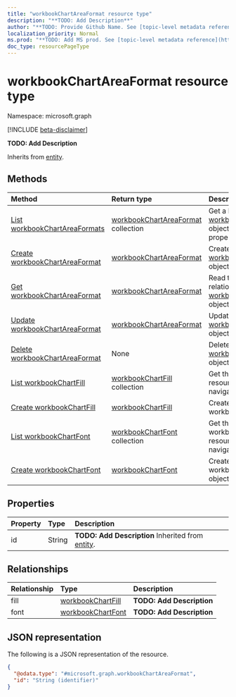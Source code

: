 ```yaml
---
title: "workbookChartAreaFormat resource type"
description: "**TODO: Add Description**"
author: "**TODO: Provide Github Name. See [topic-level metadata reference](https://msgo.azurewebsites.net/add/document/guidelines/metadata.html#topic-level-metadata)**"
localization_priority: Normal
ms.prod: "**TODO: Add MS prod. See [topic-level metadata reference](https://msgo.azurewebsites.net/add/document/guidelines/metadata.html#topic-level-metadata)**"
doc_type: resourcePageType
---
```


# workbookChartAreaFormat resource type

Namespace: microsoft.graph

[!INCLUDE [beta-disclaimer](../../includes/beta-disclaimer.md)]

**TODO: Add Description**


Inherits from [entity](../resources/entity.md).

## Methods
|Method|Return type|Description|
|:---|:---|:---|
|[List workbookChartAreaFormats](../api/workbookchartareaformat-list.md)|[workbookChartAreaFormat](../resources/workbookchartareaformat.md) collection|Get a list of the [workbookChartAreaFormat](../resources/workbookchartareaformat.md) objects and their properties.|
|[Create workbookChartAreaFormat](../api/workbookchartareaformat-create.md)|[workbookChartAreaFormat](../resources/workbookchartareaformat.md)|Create a new [workbookChartAreaFormat](../resources/workbookchartareaformat.md) object.|
|[Get workbookChartAreaFormat](../api/workbookchartareaformat-get.md)|[workbookChartAreaFormat](../resources/workbookchartareaformat.md)|Read the properties and relationships of a [workbookChartAreaFormat](../resources/workbookchartareaformat.md) object.|
|[Update workbookChartAreaFormat](../api/workbookchartareaformat-update.md)|[workbookChartAreaFormat](../resources/workbookchartareaformat.md)|Update the properties of a [workbookChartAreaFormat](../resources/workbookchartareaformat.md) object.|
|[Delete workbookChartAreaFormat](../api/workbookchartareaformat-delete.md)|None|Deletes a [workbookChartAreaFormat](../resources/workbookchartareaformat.md) object.|
|[List workbookChartFill](../api/workbookchartareaformat-list-fill.md)|[workbookChartFill](../resources/workbookchartfill.md) collection|Get the workbookChartFill resources from the fill navigation property.|
|[Create workbookChartFill](../api/workbookchartareaformat-post-fill.md)|[workbookChartFill](../resources/workbookchartfill.md)|Create a new workbookChartFill object.|
|[List workbookChartFont](../api/workbookchartareaformat-list-font.md)|[workbookChartFont](../resources/workbookchartfont.md) collection|Get the workbookChartFont resources from the font navigation property.|
|[Create workbookChartFont](../api/workbookchartareaformat-post-font.md)|[workbookChartFont](../resources/workbookchartfont.md)|Create a new workbookChartFont object.|

## Properties
|Property|Type|Description|
|:---|:---|:---|
|id|String|**TODO: Add Description** Inherited from [entity](../resources/entity.md).|

## Relationships
|Relationship|Type|Description|
|:---|:---|:---|
|fill|[workbookChartFill](../resources/workbookchartfill.md)|**TODO: Add Description**|
|font|[workbookChartFont](../resources/workbookchartfont.md)|**TODO: Add Description**|

## JSON representation
The following is a JSON representation of the resource.
<!-- {
  "blockType": "resource",
  "keyProperty": "id",
  "@odata.type": "microsoft.graph.workbookChartAreaFormat",
  "baseType": "microsoft.graph.entity",
  "openType": false
}
-->
``` json
{
  "@odata.type": "#microsoft.graph.workbookChartAreaFormat",
  "id": "String (identifier)"
}
```


